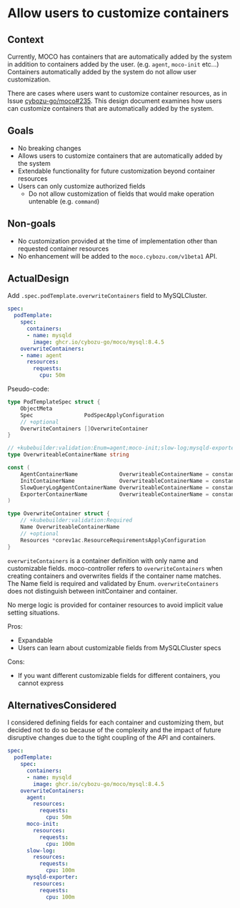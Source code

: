 # Allow users to customize containers

## Context

Currently, MOCO has containers that are automatically added by the system in addition to containers added by the user.
(e.g. `agent`, `moco-init` etc...)
Containers automatically added by the system do not allow user customization.

There are cases where users want to customize container resources, as in Issue [cybozu-go/moco#235](https://github.com/cybozu-go/moco/issues/235).
This design document examines how users can customize containers that are automatically added by the system.

## Goals

* No breaking changes
* Allows users to customize containers that are automatically added by the system
* Extendable functionality for future customization beyond container resources
* Users can only customize authorized fields
  * Do not allow customization of fields that would make operation untenable (e.g. `command`)

## Non-goals

* No customization provided at the time of implementation other than requested container resources
* No enhancement will be added to the `moco.cybozu.com/v1beta1` API.

## ActualDesign

Add `.spec.podTemplate.overwriteContainers` field to MySQLCluster.

```yaml
spec:
  podTemplate:
    spec:
      containers:
      - name: mysqld
        image: ghcr.io/cybozu-go/moco/mysql:8.4.5
    overwriteContainers:
    - name: agent
      resources:
        requests:
          cpu: 50m
```

Pseudo-code:

```go
type PodTemplateSpec struct {
	ObjectMeta
	Spec                PodSpecApplyConfiguration
	// +optional
	OverwriteContainers []OverwriteContainer
}

// +kubebuilder:validation:Enum=agent;moco-init;slow-log;mysqld-exporter
type OverwriteableContainerName string

const (
	AgentContainerName             OverwriteableContainerName = constants.AgentContainerName
	InitContainerName              OverwriteableContainerName = constants.InitContainerName
	SlowQueryLogAgentContainerName OverwriteableContainerName = constants.SlowQueryLogAgentContainerName
	ExporterContainerName          OverwriteableContainerName = constants.ExporterContainerName
)

type OverwriteContainer struct {
	// +kubebuilder:validation:Required
	Name OverwriteableContainerName
	// +optional
	Resources *corev1ac.ResourceRequirementsApplyConfiguration
}
```

`overwriteContainers` is a container definition with only name and customizable fields.
moco-controller refers to `overwriteContainers` when creating containers and overwrites fields if the container name matches.
The Name field is required and validated by Enum.
`overwriteContainers` does not distinguish between initContainer and container.

No merge logic is provided for container resources to avoid implicit value setting situations.

Pros:

* Expandable
* Users can learn about customizable fields from MySQLCluster specs

Cons:

* If you want different customizable fields for different containers, you cannot express

## AlternativesConsidered

I considered defining fields for each container and customizing them,
but decided not to do so because of the complexity and the impact of future disruptive changes due to the tight coupling of the API and containers.

```yaml
spec:
  podTemplate:
    spec:
      containers:
      - name: mysqld
        image: ghcr.io/cybozu-go/moco/mysql:8.4.5
    overwriteContainers:
      agent:
        resources:
          requests:
            cpu: 50m
      moco-init:
        resources:
          requests:
            cpu: 100m
      slow-log:
        resources:
          requests:
            cpu: 100m
      mysqld-exporter:
        resources:
          requests:
            cpu: 100m
```
